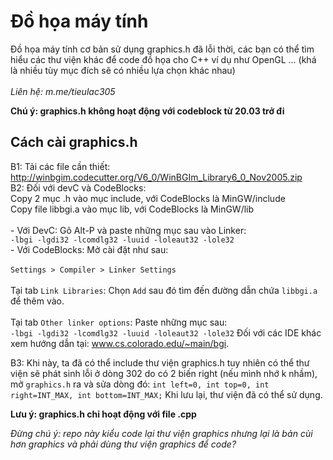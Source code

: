 ﻿# Đồ họa máy tính

Đồ họa máy tính cơ bản sử dụng graphics.h đã lỗi thời, các bạn có thể tìm hiểu các thư viện khác để code đồ họa cho C++ ví dụ như OpenGL ... (khá là nhiều tùy mục đích sẽ có nhiều lựa chọn khác nhau)\
\
_Liên hệ: m.me/tieulac305_

**Chú ý: graphics.h không hoạt động với codeblock từ 20.03 trở đi**

## Cách cài graphics.h

B1: Tải các file cần thiết: http://winbgim.codecutter.org/V6_0/WinBGIm_Library6_0_Nov2005.zip  
B2: Đối với devC và CodeBlocks:\
    Copy 2 mục .h vào mục include, với CodeBlocks là MinGW/include\
    Copy file libbgi.a vào mục lib, với CodeBlocks là MinGW/lib\
    \
    - Với DevC:
    Gõ Alt-P và paste những mục sau vào Linker:\
    ```
    -lbgi
    -lgdi32
    -lcomdlg32
    -luuid
    -loleaut32
    -lole32
    ```
    \
    - Với CodeBlocks: Mở cài đặt như sau:\
    \
    `Settings > Compiler > Linker Settings`\
    \
    Tại tab `Link Libraries`: Chọn `Add` sau đó tìm đến đường dẫn chứa `libbgi.a` để thêm vào.\
    \
    Tại tab `Other linker options`: Paste những mục sau:\
    ```-lbgi -lgdi32 -lcomdlg32 -luuid -loleaut32 -lole32```
    Đối với các IDE khác xem hướng dẫn tại: www.cs.colorado.edu/~main/bgi.

B3: Khi này, ta đã có thể include thư viện graphics.h tuy nhiên có thể thư viện sẽ phát sinh lỗi ở dòng 302 do có 2 biến right (nếu mình nhớ k nhầm), mở `graphics.h` ra và sửa dòng đó:
```int left=0, int top=0, int right=INT_MAX, int bottom=INT_MAX;```
Khi lưu lại, thư viện đã có thể sử dụng.

**Lưu ý: graphics.h chỉ hoạt động với file .cpp**

*Đừng chú ý: repo này kiểu code lại thư viện graphics nhưng lại là bản cùi hơn graphics và phải dùng thư viện graphics để code?*
